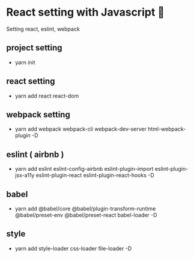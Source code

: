 # React setting with Javascript 🌝
Setting react, eslint, webpack


## project setting

- yarn init


## react setting

- yarn add react react-dom


## webpack setting

- yarn add webpack webpack-cli webpack-dev-server html-webpack-plugin -D

## eslint ( airbnb )

- yarn add eslint eslint-config-airbnb eslint-plugin-import eslint-plugin-jsx-a11y eslint-plugin-react eslint-plugin-react-hooks -D


## babel

- yarn add @babel/core @babel/plugin-transform-runtime @babel/preset-env @babel/preset-react babel-loader -D

## style

- yarn add style-loader css-loader file-loader -D 
